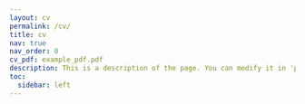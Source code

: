```yaml
---
layout: cv
permalink: /cv/
title: cv
nav: true
nav_order: 0
cv_pdf: example_pdf.pdf
description: This is a description of the page. You can modify it in 'pages/_cv.md'. You can also change or remove the top pdf download button.
toc:
  sidebar: left
---
```

